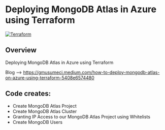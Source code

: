# Deploying MongoDB Atlas in Azure using Terraform
[![Terraform](https://img.shields.io/badge/terraform-v1.11+-blue.svg)](https://www.terraform.io/downloads.html)

## Overview

Deploying MongoDB Atlas in Azure using Terraform

Blog --> https://gmusumeci.medium.com/how-to-deploy-mongodb-atlas-on-azure-using-terraform-5408e6574480

## Code creates:

- Create MongoDB Atlas Project
- Create MongoDB Atlas Cluster
- Granting IP Access to our MongoDB Atlas Project using Whitelists
- Create MongoDB Users
